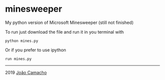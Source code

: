 # minesweeper
My python version of Microsoft Minesweeper (still not finished)

To run just download the file and run it in you terminal with

	python mines.py 

Or if you prefer to use ipython

	run mines.py


-------------------------
2019 [João Camacho](https://github.com/jdavidrcamacho)
